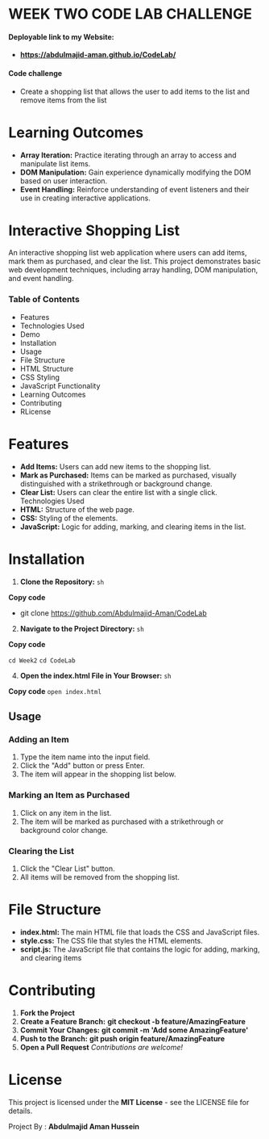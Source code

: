 # WEEK TWO CODE LAB CHALLENGE


#### Deployable link to my Website:
-  **https://abdulmajid-aman.github.io/CodeLab/**


#### Code challenge
- Create a shopping list that allows the user to add items to the list and remove items from the list

# Learning Outcomes
- **Array Iteration:** Practice iterating through an array to access and manipulate list items.
- **DOM Manipulation:** Gain experience dynamically modifying the DOM based on user interaction.
- **Event Handling:** Reinforce understanding of event listeners and their use in creating interactive applications.

# Interactive Shopping List
An interactive shopping list web application where users can add items, mark them as purchased, and clear the list. This project demonstrates basic web development techniques, including array handling, DOM manipulation, and event handling.


### Table of Contents
- Features
- Technologies Used
- Demo
- Installation
- Usage
- File Structure
- HTML Structure
- CSS Styling
- JavaScript Functionality
- Learning Outcomes
- Contributing
- RLicense

# Features
- **Add Items:** Users can add new items to the shopping list.
- **Mark as Purchased:** Items can be marked as purchased, visually distinguished with a strikethrough or background change.
- **Clear List:** Users can clear the entire list with a single click.
Technologies Used
- **HTML:** Structure of the web page.
- **CSS:** Styling of the elements.
- **JavaScript:** Logic for adding, marking, and clearing items in the list.


# Installation
1. **Clone the Repository:**
`sh`

**Copy code**
 - git clone https://github.com/Abdulmajid-Aman/CodeLab

2. **Navigate to the Project Directory:**
`sh`

**Copy code**

``cd Week2``
``cd CodeLab``

4. **Open the index.html File in Your Browser:**
``sh``

**Copy code**
``open index.html``

## Usage
### Adding an Item
1. Type the item name into the input field.
2. Click the "Add" button or press Enter.
3. The item will appear in the shopping list below.
### Marking an Item as Purchased
1. Click on any item in the list.
2. The item will be marked as purchased with a strikethrough or background color change.
### Clearing the List
1. Click the "Clear List" button.
2. All items will be removed from the shopping list.

# File Structure
- **index.html:** The main HTML file that loads the CSS and JavaScript files.
- **style.css:** The CSS file that styles the HTML elements.
- **script.js:** The JavaScript file that contains the logic for adding, marking, and clearing items


# Contributing
1. **Fork the Project**
2. **Create a Feature Branch:** ****git checkout -b feature/AmazingFeature****
3. **Commit Your Changes:**  ****git commit -m 'Add some AmazingFeature'****
4. **Push to the Branch:**  ****git push origin feature/AmazingFeature****
5. **Open a Pull Request**
*Contributions are welcome!*



# License
This project is licensed under the **MIT License** - see the LICENSE file for details.

Project By : **Abdulmajid Aman Hussein**
